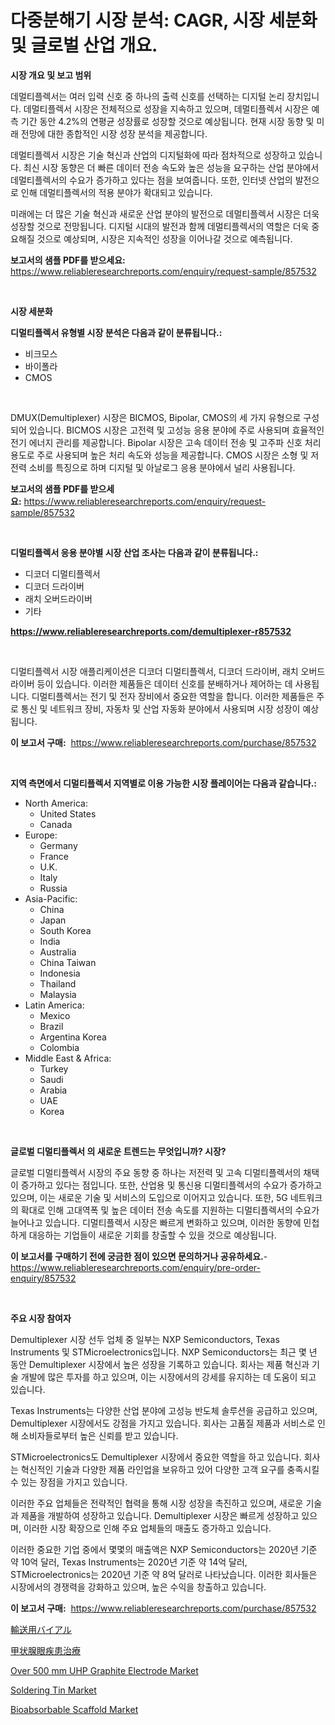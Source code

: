 <p><h1>다중분해기 시장 분석: CAGR, 시장 세분화 및 글로벌 산업 개요.</h1></p><p><strong>시장 개요 및 보고 범위</strong></p>
<p><p>데멀티플렉서는 여러 입력 신호 중 하나의 출력 신호를 선택하는 디지털 논리 장치입니다. 데멀티플렉서 시장은 전체적으로 성장을 지속하고 있으며, 데멀티플렉서 시장은 예측 기간 동안 4.2%의 연평균 성장률로 성장할 것으로 예상됩니다. 현재 시장 동향 및 미래 전망에 대한 종합적인 시장 성장 분석을 제공합니다.</p><p>데멀티플렉서 시장은 기술 혁신과 산업의 디지털화에 따라 점차적으로 성장하고 있습니다. 최신 시장 동향은 더 빠른 데이터 전송 속도와 높은 성능을 요구하는 산업 분야에서 데멀티플렉서의 수요가 증가하고 있다는 점을 보여줍니다. 또한, 인터넷 산업의 발전으로 인해 데멀티플렉서의 적용 분야가 확대되고 있습니다.</p><p>미래에는 더 많은 기술 혁신과 새로운 산업 분야의 발전으로 데멀티플렉서 시장은 더욱 성장할 것으로 전망됩니다. 디지털 시대의 발전과 함께 데멀티플렉서의 역할은 더욱 중요해질 것으로 예상되며, 시장은 지속적인 성장을 이어나갈 것으로 예측됩니다.</p></p>
<p><strong>보고서의 샘플 PDF를 받으세요:</strong> <a href="https://www.reliableresearchreports.com/enquiry/request-sample/857532">https://www.reliableresearchreports.com/enquiry/request-sample/857532</a></p>
<p>&nbsp;</p>
<p><strong>시장 세분화</strong></p>
<p><strong>디멀티플렉서 유형별 시장 분석은 다음과 같이 분류됩니다.:</strong></p>
<p><ul><li>비크모스</li><li>바이폴라</li><li>CMOS</li></ul></p>
<p>&nbsp;</p>
<p><p>DMUX(Demultiplexer) 시장은 BICMOS, Bipolar, CMOS의 세 가지 유형으로 구성되어 있습니다. BICMOS 시장은 고전력 및 고성능 응용 분야에 주로 사용되며 효율적인 전기 에너지 관리를 제공합니다. Bipolar 시장은 고속 데이터 전송 및 고주파 신호 처리 용도로 주로 사용되며 높은 처리 속도와 성능을 제공합니다. CMOS 시장은 소형 및 저전력 소비를 특징으로 하며 디지털 및 아날로그 응용 분야에서 널리 사용됩니다.</p></p>
<p><strong>보고서의 샘플 PDF를 받으세요:</strong>&nbsp;<a href="https://www.reliableresearchreports.com/enquiry/request-sample/857532">https://www.reliableresearchreports.com/enquiry/request-sample/857532</a></p>
<p>&nbsp;</p>
<p><strong> 디멀티플렉서 응용 분야별 시장 산업 조사는 다음과 같이 분류됩니다.:</strong></p>
<p><ul><li>디코더 디멀티플렉서</li><li>디코더 드라이버</li><li>래치 오버드라이버</li><li>기타</li></ul></p>
<p><strong><a href="https://www.reliableresearchreports.com/demultiplexer-r857532">https://www.reliableresearchreports.com/demultiplexer-r857532</a></strong></p>
<p>&nbsp;</p>
<p><p>디멀티플렉서 시장 애플리케이션은 디코더 디멀티플렉서, 디코더 드라이버, 래치 오버드라이버 등이 있습니다. 이러한 제품들은 데이터 신호를 분배하거나 제어하는 데 사용됩니다. 디멀티플렉서는 전기 및 전자 장비에서 중요한 역할을 합니다. 이러한 제품들은 주로 통신 및 네트워크 장비, 자동차 및 산업 자동화 분야에서 사용되며 시장 성장이 예상됩니다.</p></p>
<p><strong>이 보고서 구매:</strong>&nbsp; <a href="https://www.reliableresearchreports.com/purchase/857532">https://www.reliableresearchreports.com/purchase/857532</a></p>
<p>&nbsp;</p>
<p><strong>지역 측면에서 디멀티플렉서 지역별로 이용 가능한 시장 플레이어는 다음과 같습니다.:</strong></p>
<p><ul>
    <li>
        North America:
        <ul>
            <li>United States</li>
            <li>Canada</li>
        </ul>
    </li>
    <li>
        Europe:
        <ul>
            <li>Germany</li>
            <li>France</li>
            <li>U.K.</li>
            <li>Italy</li>
            <li>Russia</li>
        </ul>
    </li>
    <li>
        Asia-Pacific:
        <ul>
            <li>China</li>
            <li>Japan</li>
            <li>South Korea</li>
            <li>India</li>
            <li>Australia</li>
            <li>China Taiwan</li>
            <li>Indonesia</li>
            <li>Thailand</li>
            <li>Malaysia</li>
        </ul>
    </li>
    <li>
        Latin America:
        <ul>
            <li>Mexico</li>
            <li>Brazil</li>
            <li>Argentina Korea</li>
            <li>Colombia</li>
        </ul>
    </li>
    <li>
        Middle East & Africa:
        <ul>
            <li>Turkey</li>
            <li>Saudi</li>
            <li>Arabia</li>
            <li>UAE</li>
            <li>Korea</li>
        </ul>
    </li>
    </ul></p>
<p>&nbsp;</p>
<p><strong>글로벌 디멀티플렉서 의 새로운 트렌드는 무엇입니까? 시장?</strong></p>
<p><p>글로벌 디멀티플렉서 시장의 주요 동향 중 하나는 저전력 및 고속 디멀티플렉서의 채택이 증가하고 있다는 점입니다. 또한, 산업용 및 통신용 디멀티플렉서의 수요가 증가하고 있으며, 이는 새로운 기술 및 서비스의 도입으로 이어지고 있습니다. 또한, 5G 네트워크의 확대로 인해 고대역폭 및 높은 데이터 전송 속도를 지원하는 디멀티플렉서의 수요가 늘어나고 있습니다. 디멀티플렉서 시장은 빠르게 변화하고 있으며, 이러한 동향에 민첩하게 대응하는 기업들이 새로운 기회를 창출할 수 있을 것으로 예상됩니다.</p></p>
<p><strong>이 보고서를 구매하기 전에 궁금한 점이 있으면 문의하거나 공유하세요.</strong>- <a href="https://www.reliableresearchreports.com/enquiry/pre-order-enquiry/857532">https://www.reliableresearchreports.com/enquiry/pre-order-enquiry/857532</a></p>
<p>&nbsp;</p>
<p><strong>주요 시장 참여자</strong></p>
<p><p>Demultiplexer 시장 선두 업체 중 일부는 NXP Semiconductors, Texas Instruments 및 STMicroelectronics입니다. NXP Semiconductors는 최근 몇 년 동안 Demultiplexer 시장에서 높은 성장을 기록하고 있습니다. 회사는 제품 혁신과 기술 개발에 많은 투자를 하고 있으며, 이는 시장에서의 강세를 유지하는 데 도움이 되고 있습니다.</p><p>Texas Instruments는 다양한 산업 분야에 고성능 반도체 솔루션을 공급하고 있으며, Demultiplexer 시장에서도 강점을 가지고 있습니다. 회사는 고품질 제품과 서비스로 인해 소비자들로부터 높은 신뢰를 받고 있습니다.</p><p>STMicroelectronics도 Demultiplexer 시장에서 중요한 역할을 하고 있습니다. 회사는 혁신적인 기술과 다양한 제품 라인업을 보유하고 있어 다양한 고객 요구를 충족시킬 수 있는 장점을 가지고 있습니다.</p><p>이러한 주요 업체들은 전략적인 협력을 통해 시장 성장을 촉진하고 있으며, 새로운 기술과 제품을 개발하여 성장하고 있습니다. Demultiplexer 시장은 빠르게 성장하고 있으며, 이러한 시장 확장으로 인해 주요 업체들의 매출도 증가하고 있습니다.</p><p>이러한 중요한 기업 중에서 몇몇의 매출액은 NXP Semiconductors는 2020년 기준 약 10억 달러, Texas Instruments는 2020년 기준 약 14억 달러, STMicroelectronics는 2020년 기준 약 8억 달러로 나타났습니다. 이러한 회사들은 시장에서의 경쟁력을 강화하고 있으며, 높은 수익을 창출하고 있습니다.</p></p>
<p><strong>이 보고서 구매:</strong>&nbsp;&nbsp;<a href="https://www.reliableresearchreports.com/purchase/857532">https://www.reliableresearchreports.com/purchase/857532</a></p>
<p><p><a href="https://medium.com/@demarcuskuhlman/%E8%BC%B8%E9%80%81%E3%83%90%E3%82%A4%E3%82%A2%E3%83%AB%E5%B8%82%E5%A0%B4-2031%E5%B9%B4%E3%81%BE%E3%81%A7%E3%81%AE%E5%8B%95%E5%90%91-%E4%BA%88%E6%B8%AC-%E7%AB%B6%E4%BA%89%E5%88%86%E6%9E%90-b4b377041b4f">輸送用バイアル</a></p><p><a href="https://github.com/mohamedbakry57/Market-Research-Report-List-3/blob/main/947408923732.md">甲状腺眼疾患治療</a></p><p><a href="https://www.linkedin.com/pulse/over-500-mm-uhp-graphite-electrode-market-size-global-industry-iagqe?trackingId=BZj570rDqEo9HNvXGJK8KQ%3D%3D">Over 500 mm UHP Graphite Electrode Market</a></p><p><a href="https://issuu.com/reportprime-2/docs/soldering-tin-market-size-2030.pptx">Soldering Tin Market</a></p><p><a href="https://github.com/vimar16th/Market-Research-Report-List-4/blob/main/bioabsorbable-scaffold-market.md">Bioabsorbable Scaffold Market</a></p></p>